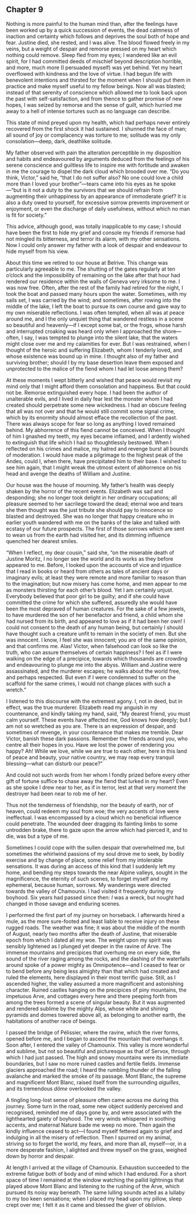 ## Chapter 9

Nothing is more painful to the human mind than, after the feelings have been worked up by a quick succession of events, the dead calmness of inaction and certainty which follows and deprives the soul both of hope and fear. Justine died, she rested, and I was alive. The blood flowed freely in my veins, but a weight of despair and remorse pressed on my heart which nothing could remove. Sleep fled from my eyes; I wandered like an evil spirit, for I had committed deeds of mischief beyond description horrible, and more, much more (I persuaded myself) was yet behind. Yet my heart overflowed with kindness and the love of virtue. I had begun life with benevolent intentions and thirsted for the moment when I should put them in practice and make myself useful to my fellow beings. Now all was blasted; instead of that serenity of conscience which allowed me to look back upon the past with self-satisfaction, and from thence to gather promise of new hopes, I was seized by remorse and the sense of guilt, which hurried me away to a hell of intense tortures such as no language can describe.

This state of mind preyed upon my health, which had perhaps never entirely recovered from the first shock it had sustained. I shunned the face of man; all sound of joy or complacency was torture to me; solitude was my only consolation—deep, dark, deathlike solitude.

My father observed with pain the alteration perceptible in my disposition and habits and endeavoured by arguments deduced from the feelings of his serene conscience and guiltless life to inspire me with fortitude and awaken in me the courage to dispel the dark cloud which brooded over me. “Do you think, Victor,” said he, “that I do not suffer also? No one could love a child more than I loved your brother”—tears came into his eyes as he spoke—“but is it not a duty to the survivors that we should refrain from augmenting their unhappiness by an appearance of immoderate grief? It is also a duty owed to yourself, for excessive sorrow prevents improvement or enjoyment, or even the discharge of daily usefulness, without which no man is fit for society.”

This advice, although good, was totally inapplicable to my case; I should have been the first to hide my grief and console my friends if remorse had not mingled its bitterness, and terror its alarm, with my other sensations. Now I could only answer my father with a look of despair and endeavour to hide myself from his view.

About this time we retired to our house at Belrive. This change was particularly agreeable to me. The shutting of the gates regularly at ten o’clock and the impossibility of remaining on the lake after that hour had rendered our residence within the walls of Geneva very irksome to me. I was now free. Often, after the rest of the family had retired for the night, I took the boat and passed many hours upon the water. Sometimes, with my sails set, I was carried by the wind; and sometimes, after rowing into the middle of the lake, I left the boat to pursue its own course and gave way to my own miserable reflections. I was often tempted, when all was at peace around me, and I the only unquiet thing that wandered restless in a scene so beautiful and heavenly—if I except some bat, or the frogs, whose harsh and interrupted croaking was heard only when I approached the shore—often, I say, I was tempted to plunge into the silent lake, that the waters might close over me and my calamities for ever. But I was restrained, when I thought of the heroic and suffering Elizabeth, whom I tenderly loved, and whose existence was bound up in mine. I thought also of my father and surviving brother; should I by my base desertion leave them exposed and unprotected to the malice of the fiend whom I had let loose among them?

At these moments I wept bitterly and wished that peace would revisit my mind only that I might afford them consolation and happiness. But that could not be. Remorse extinguished every hope. I had been the author of unalterable evils, and I lived in daily fear lest the monster whom I had created should perpetrate some new wickedness. I had an obscure feeling that all was not over and that he would still commit some signal crime, which by its enormity should almost efface the recollection of the past. There was always scope for fear so long as anything I loved remained behind. My abhorrence of this fiend cannot be conceived. When I thought of him I gnashed my teeth, my eyes became inflamed, and I ardently wished to extinguish that life which I had so thoughtlessly bestowed. When I reflected on his crimes and malice, my hatred and revenge burst all bounds of moderation. I would have made a pilgrimage to the highest peak of the Andes, could I, when there, have precipitated him to their base. I wished to see him again, that I might wreak the utmost extent of abhorrence on his head and avenge the deaths of William and Justine.

Our house was the house of mourning. My father’s health was deeply shaken by the horror of the recent events. Elizabeth was sad and desponding; she no longer took delight in her ordinary occupations; all pleasure seemed to her sacrilege toward the dead; eternal woe and tears she then thought was the just tribute she should pay to innocence so blasted and destroyed. She was no longer that happy creature who in earlier youth wandered with me on the banks of the lake and talked with ecstasy of our future prospects. The first of those sorrows which are sent to wean us from the earth had visited her, and its dimming influence quenched her dearest smiles.

“When I reflect, my dear cousin,” said she, “on the miserable death of Justine Moritz, I no longer see the world and its works as they before appeared to me. Before, I looked upon the accounts of vice and injustice that I read in books or heard from others as tales of ancient days or imaginary evils; at least they were remote and more familiar to reason than to the imagination; but now misery has come home, and men appear to me as monsters thirsting for each other’s blood. Yet I am certainly unjust. Everybody believed that poor girl to be guilty; and if she could have committed the crime for which she suffered, assuredly she would have been the most depraved of human creatures. For the sake of a few jewels, to have murdered the son of her benefactor and friend, a child whom she had nursed from its birth, and appeared to love as if it had been her own! I could not consent to the death of any human being, but certainly I should have thought such a creature unfit to remain in the society of men. But she was innocent. I know, I feel she was innocent; you are of the same opinion, and that confirms me. Alas! Victor, when falsehood can look so like the truth, who can assure themselves of certain happiness? I feel as if I were walking on the edge of a precipice, towards which thousands are crowding and endeavouring to plunge me into the abyss. William and Justine were assassinated, and the murderer escapes; he walks about the world free, and perhaps respected. But even if I were condemned to suffer on the scaffold for the same crimes, I would not change places with such a wretch.”

I listened to this discourse with the extremest agony. I, not in deed, but in effect, was the true murderer. Elizabeth read my anguish in my countenance, and kindly taking my hand, said, “My dearest friend, you must calm yourself. These events have affected me, God knows how deeply; but I am not so wretched as you are. There is an expression of despair, and sometimes of revenge, in your countenance that makes me tremble. Dear Victor, banish these dark passions. Remember the friends around you, who centre all their hopes in you. Have we lost the power of rendering you happy? Ah! While we love, while we are true to each other, here in this land of peace and beauty, your native country, we may reap every tranquil blessing—what can disturb our peace?”

And could not such words from her whom I fondly prized before every other gift of fortune suffice to chase away the fiend that lurked in my heart? Even as she spoke I drew near to her, as if in terror, lest at that very moment the destroyer had been near to rob me of her.

Thus not the tenderness of friendship, nor the beauty of earth, nor of heaven, could redeem my soul from woe; the very accents of love were ineffectual. I was encompassed by a cloud which no beneficial influence could penetrate. The wounded deer dragging its fainting limbs to some untrodden brake, there to gaze upon the arrow which had pierced it, and to die, was but a type of me.

Sometimes I could cope with the sullen despair that overwhelmed me, but sometimes the whirlwind passions of my soul drove me to seek, by bodily exercise and by change of place, some relief from my intolerable sensations. It was during an access of this kind that I suddenly left my home, and bending my steps towards the near Alpine valleys, sought in the magnificence, the eternity of such scenes, to forget myself and my ephemeral, because human, sorrows. My wanderings were directed towards the valley of Chamounix. I had visited it frequently during my boyhood. Six years had passed since then: _I_ was a wreck, but nought had changed in those savage and enduring scenes.

I performed the first part of my journey on horseback. I afterwards hired a mule, as the more sure-footed and least liable to receive injury on these rugged roads. The weather was fine; it was about the middle of the month of August, nearly two months after the death of Justine, that miserable epoch from which I dated all my woe. The weight upon my spirit was sensibly lightened as I plunged yet deeper in the ravine of Arve. The immense mountains and precipices that overhung me on every side, the sound of the river raging among the rocks, and the dashing of the waterfalls around spoke of a power mighty as Omnipotence—and I ceased to fear or to bend before any being less almighty than that which had created and ruled the elements, here displayed in their most terrific guise. Still, as I ascended higher, the valley assumed a more magnificent and astonishing character. Ruined castles hanging on the precipices of piny mountains, the impetuous Arve, and cottages every here and there peeping forth from among the trees formed a scene of singular beauty. But it was augmented and rendered sublime by the mighty Alps, whose white and shining pyramids and domes towered above all, as belonging to another earth, the habitations of another race of beings.

I passed the bridge of Pélissier, where the ravine, which the river forms, opened before me, and I began to ascend the mountain that overhangs it. Soon after, I entered the valley of Chamounix. This valley is more wonderful and sublime, but not so beautiful and picturesque as that of Servox, through which I had just passed. The high and snowy mountains were its immediate boundaries, but I saw no more ruined castles and fertile fields. Immense glaciers approached the road; I heard the rumbling thunder of the falling avalanche and marked the smoke of its passage. Mont Blanc, the supreme and magnificent Mont Blanc, raised itself from the surrounding _aiguilles_, and its tremendous _dôme_ overlooked the valley.

A tingling long-lost sense of pleasure often came across me during this journey. Some turn in the road, some new object suddenly perceived and recognised, reminded me of days gone by, and were associated with the lighthearted gaiety of boyhood. The very winds whispered in soothing accents, and maternal Nature bade me weep no more. Then again the kindly influence ceased to act—I found myself fettered again to grief and indulging in all the misery of reflection. Then I spurred on my animal, striving so to forget the world, my fears, and more than all, myself—or, in a more desperate fashion, I alighted and threw myself on the grass, weighed down by horror and despair.

At length I arrived at the village of Chamounix. Exhaustion succeeded to the extreme fatigue both of body and of mind which I had endured. For a short space of time I remained at the window watching the pallid lightnings that played above Mont Blanc and listening to the rushing of the Arve, which pursued its noisy way beneath. The same lulling sounds acted as a lullaby to my too keen sensations; when I placed my head upon my pillow, sleep crept over me; I felt it as it came and blessed the giver of oblivion.